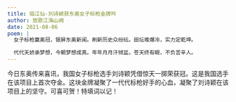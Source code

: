 ```yaml
---
title: 临江仙·刘诗颖获东奥女子标枪金牌吟
author: 放歌江海山阙
date: 2021-08-06
poem: |
  女子标枪赢奥冠，银屏东奥新闻。刷新历史众纷纭。田坛难爆冷，实力定乾坤。

  代代天娇承梦想，今朝梦想成真。年年月月汗倾盆。苍天终有眼，不负苦辛人。
---
```


今日东奥传来喜讯，我国女子标枪选手刘诗颖凭借惊天一掷荣获冠。这是我国选手在该项目上首次夺金。这块金牌凝聚了一代代标枪好手的心血，凝聚了刘诗颖在该项目上的坚守。可喜可贺！特填词以记！
